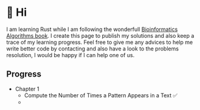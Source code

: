 # 👋 Hi <!-- {docsify-ignore} -->

I am learning Rust while I am following the wonderfull [Bioinformatics Algorithms book](https://www.bioinformaticsalgorithms.org/). I create this page to publish my solutions and also keep a trace of my learning progress. Feel free to give me any advices to help me write better code by contacting and also have a look to the problems resolution, I would be happy if I can help one of us.

 ## Progress <!-- {docsify-ignore} -->
 
 - Chapter 1
   - Compute the Number of Times a Pattern Appears in a Text ✅
   - 